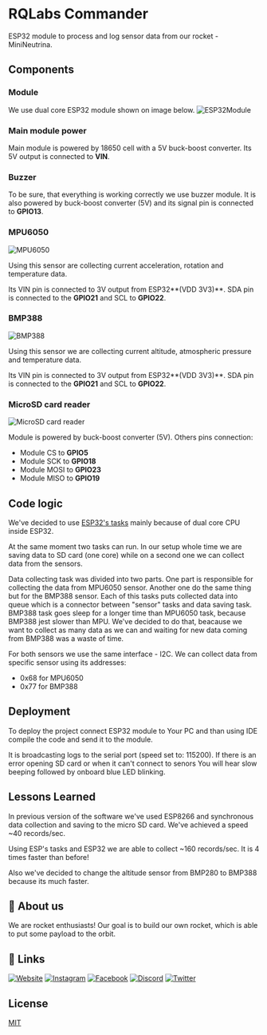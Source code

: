 # RQLabs Commander
ESP32 module to process and log sensor data from our rocket - MiniNeutrina.

## Components
### Module
We use dual core ESP32 module shown on image below.
![ESP32Module](https://img.joomcdn.net/84152a14c11919e9336d83f3117bf1867d3fea79_original.jpeg)

### Main module power
Main module is powered by 18650 cell with a 5V buck-boost converter. Its 5V output is connected to **VIN**. 

### Buzzer
To be sure, that everything is working correctly we use buzzer module. It is also powered by buck-boost converter (5V) and its signal pin is connected to **GPIO13**.

### MPU6050
![MPU6050](https://cdn2.botland.com.pl/61319-pdt_540/mpu-6050-3-osiowy-akcelerometr-i-zyroskop-i2c-modul-dfrobot.jpg)

Using this sensor are collecting current acceleration, rotation and temperature data.

Its VIN pin is connected to 3V output from ESP32**(VDD 3V3)**. SDA pin is connected to the **GPIO21** and SCL to **GPIO22**.

### BMP388
![BMP388](https://tatrashike.pl/imgs-44071_thumbs/5-Diymore-BMP388-CJMCU-388-24-bit-cyfrowy-czujnik-temperatury.jpeg)

Using this sensor we are collecting current altitude, atmospheric pressure and temperature data.

Its VIN pin is connected to 3V output from ESP32**(VDD 3V3)**. SDA pin is connected to the **GPIO21** and SCL to **GPIO22**.

### MicroSD card reader
![MicroSD card reader](https://cdn1.botland.com.pl/64074-pdt_540/modul-czytnika-kart-microsd.jpg)

Module is powered by buck-boost converter (5V). Others pins connection:
- Module CS to **GPIO5**
- Module SCK to **GPIO18**
- Module MOSI to **GPIO23**
- Module MISO to **GPIO19**

## Code logic
We've decided to use [ESP32's tasks](https://docs.espressif.com/projects/esp-idf/en/latest/esp32/api-reference/system/freertos.html) mainly because of dual core CPU inside ESP32. 

At the same moment two tasks can run. In our setup whole time we are saving data to SD card (one core) while on a second one we can collect data from the sensors.

Data collecting task was divided into two parts. One part is responsible for collecting the data from MPU6050 sensor. Another one do the same thing but for the BMP388 sensor. Each of this tasks puts collected data into queue which is a connector between "sensor" tasks and data saving task. BMP388 task goes sleep for a longer time than MPU6050 task, because BMP388 jest slower than MPU. We've decided to do that, beacause we want to collect as many data as we can and waiting for new data coming from BMP388 was a waste of time.

For both sensors we use the same interface - I2C. We can collect data from specific sensor using its addresses:
- 0x68 for MPU6050
- 0x77 for BMP388

## Deployment
To deploy the project connect ESP32 module to Your PC and than using IDE compile the code and send it to the module.

It is broadcasting logs to the serial port (speed set to: 115200). If there is an error opening SD card or when it can't connect to senors You will hear slow beeping followed by onboard blue LED blinking.

## Lessons Learned
In previous version of the software we've used ESP8266 and synchronous data collection and saving to the micro SD card. We've achieved a speed ~40 records/sec.

Using ESP's tasks and ESP32 we are able to collect ~160 records/sec. It is 4 times faster than before!

Also we've decided to change the altitude sensor from BMP280 to BMP388 because its much faster.

## 🚀 About us
We are rocket enthusiasts! Our goal is to build our own rocket, 
which is able to put some payload to the orbit.


## 🔗 Links
[![Website](https://img.shields.io/badge/🔗_Website-000?style=for-the-badge)](https://rqlabs.space)
[![Instagram](https://img.shields.io/badge/Instagram-000?style=for-the-badge&logo=instagram&logoColor=white)](https://instagram.com/RQLabs)
[![Facebook](https://img.shields.io/badge/Facebook-000?style=for-the-badge&logo=facebook&logoColor=white)](https://www.facebook.com/RQLabs)
[![Discord](https://img.shields.io/badge/Discord-000?style=for-the-badge&logo=discord&logoColor=white)](https://discord.gg/9qAMMVjWe8)
[![Twitter](https://img.shields.io/badge/twitter-000?style=for-the-badge&logo=twitter&logoColor=white)](https://twitter.com/RQLabs)

## License
[MIT](https://choosealicense.com/licenses/mit/)

